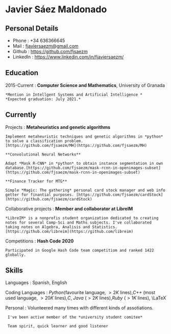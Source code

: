 Javier Sáez Maldonado
============

Personal Details
------------------
- Phone : +34 636366645
- Mail  : fjaviersaezm@gmail.com
- Github : https://github.com/fjsaezm
- LinkedIn : https://www.linkedin.com/in/fjaviersaezm/


Education
---------

2015-Current
:   **Computer Science and Mathematics**, University of Granada

    *Mention in Intellgent Systems and Artificial Intelligence *
    *Expected graduation: July 2021.*
    
Currently
----------

Projects
:   **Metaheuristics and genetic algorithms**

    Implement metaheuristic techniques and genetic algorithms in *python* to solve a classification problem.
    [https://github.com/fjsaezm/MH](https://github.com/fjsaezm/MH)
    
    **Convolutional Neural Networks**
    
    Adapt *Mask R-CNN* in *python* to obtain instance segmentation in own database.[https://github.com/fjsaezm/mask-rcnn-in-openimages-subset](https://github.com/fjsaezm/mask-rcnn-in-openimages-subset)
    
    **Finance Tracker for MTG**
    
    Simple *Magic: The gathering* personal card stock manager and web info getter for finantial purposes. [https://github.com/fjsaezm/cardStock](https://github.com/fjsaezm/cardStock)
 
Collaborative projects
:    **Member and collaborator at LibreIM**

    *LibreIM* is a nonprofis student organization dedicated to creating notes for several Comp-Sci and Maths subjects. I've collaborated taking notes on Algebra, Analisis and Statistics.
    [https://github.com/libreim](https://github.com/libreim)
    

Competitions
:   **Hash Code 2020**

    Participated in Google Hash Code team competitiom and ranked 1422 globally.

Skills
--------------------

Languages
:    Spanish, English

Coding Languages
:    *Python*(favourite language, $>2K$ lines),*C++* (most used language, $>20K$ lines),*C*,
     *Java* ($>2K$ lines),*Ruby* ($>1K$ lines), \LaTeX

Personal
:    Volunteered many times with different kinds of assotiations. 
     
     I've been active member of the *university student comitee*
     
     Team spirit, quick learner and good listener

